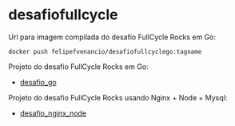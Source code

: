 # desafiofullcycle
Url para imagem compilada do desafio FullCycle Rocks em Go:
 ```
 docker push felipefvenancio/desafiofullcyclego:tagname
 ```

Projeto do  desafio FullCycle Rocks em Go:

- [desafio_go](https://github.com/felipefvenancio/desafiofullcycle/tree/main/desafio_go)
    
Projeto do  desafio FullCycle Rocks usando Nginx + Node + Mysql:

- [desafio_nginx_node](https://github.com/felipefvenancio/desafiofullcycle/tree/main/desafio_nginx_node)
